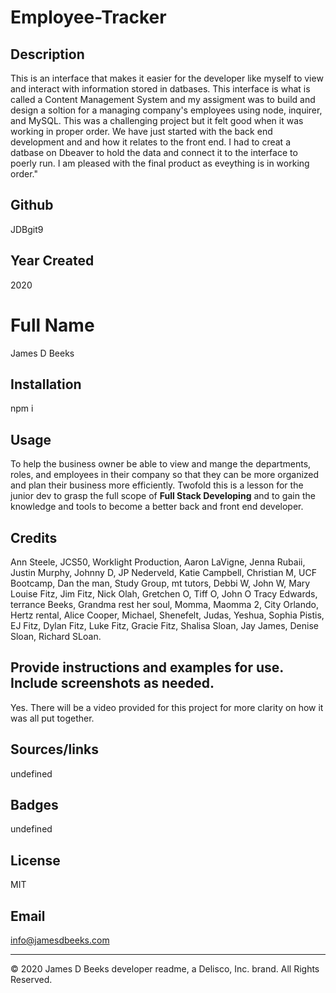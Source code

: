 # Employee-Tracker

## Description
This is an interface that makes it easier for the developer like myself to view and interact with information stored in datbases.  This interface is what is called a Content Management System and my assigment was to build and design a soltion for a managing company's employees using node, inquirer, and MySQL.   This was a challenging project but it felt good when it was working in proper order. We have just started with the back end development and and how it relates to the front end.  I had to creat a datbase on Dbeaver to hold the data and connect it to the interface to poerly run.   I am pleased with the final product as eveything is in working order."   

## Github
JDBgit9

## Year Created
2020

# Full Name
James D Beeks

## Installation
npm i

## Usage
To help the business owner be able to view and mange the departments, roles, and employees in their company so that they can be more organized and plan their business more efficiently. Twofold this is a lesson for the junior dev to grasp the full scope of **Full Stack Developing** and to gain the knowledge and tools to become a better back and front end developer.

## Credits
Ann Steele, JCS50, Worklight Production, Aaron LaVigne, Jenna Rubaii, Justin Murphy, Johnny D, JP Nederveld, Katie Campbell, Christian M, UCF Bootcamp, Dan the man, Study Group, mt tutors, Debbi W, John W, Mary Louise Fitz, Jim Fitz, Nick Olah, Gretchen O, Tiff O, John O Tracy Edwards, terrance Beeks, Grandma rest her soul, Momma, Maomma 2, City Orlando, Hertz rental, Alice Cooper, Michael, Shenefelt, Judas, Yeshua, Sophia Pistis, EJ Fitz, Dylan Fitz, Luke Fitz, Gracie Fitz, Shalisa Sloan, Jay James, Denise Sloan, Richard SLoan.

## Provide instructions and examples for use. Include screenshots as needed.
Yes. There will be a video provided for this project for more clarity on how it was all put together.

## Sources/links
undefined

## Badges
undefined

## License 
MIT

## Email
info@jamesdbeeks.com


---
© 2020 James D Beeks developer readme, a Delisco, Inc. brand. All Rights Reserved.





    